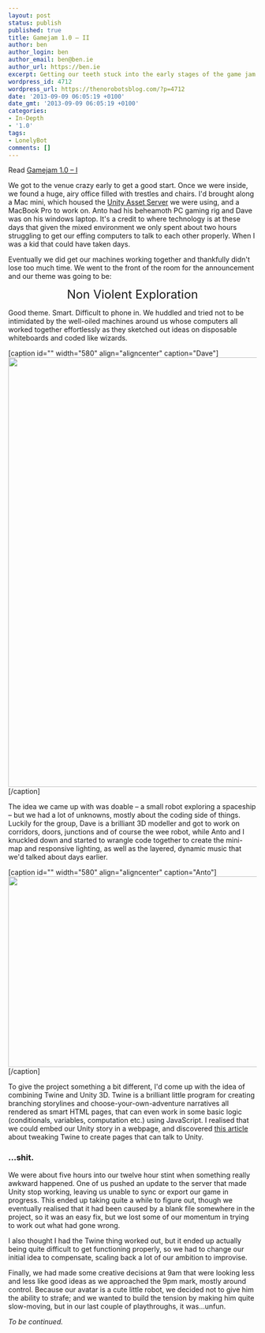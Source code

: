 ```yaml
---
layout: post
status: publish
published: true
title: Gamejam 1.0 – II
author: ben
author_login: ben
author_email: ben@ben.ie
author_url: https://ben.ie
excerpt: Getting our teeth stuck into the early stages of the game jam.
wordpress_id: 4712
wordpress_url: https://thenorobotsblog.com/?p=4712
date: '2013-09-09 06:05:19 +0100'
date_gmt: '2013-09-09 06:05:19 +0100'
categories:
- In-Depth
- '1.0'
tags:
- LonelyBot
comments: []
---
```

<p>Read <a href="https://thenorobotsblog.com/gamejam-1-0-i" target="_self" title="">Gamejam 1.0 – I</a></p>
<p>We got to the venue crazy early to get a good start. Once we were inside, we found a huge, airy office filled with trestles and chairs. I&#39;d brought along a Mac mini, which housed the <a href="https://unity3d.com/unity/collaboration/">Unity Asset Server</a> we were using, and a MacBook Pro to work on. Anto had his beheamoth PC gaming rig and Dave was on his windows laptop. It&#39;s a credit to where technology is at these days that given the mixed environment we only spent about two hours struggling to get our effing computers to talk to each other properly. When I was a kid that could have taken days.</p>
<p>Eventually we did get our machines working together and thankfully didn&#39;t lose too much time. We went to the front of the room for the announcement and our theme was going to be:</p>
<p style="text-align: center;"><font size="5">Non Violent Exploration</font></p>
<p>Good theme. Smart. Difficult to phone in. We huddled and tried not to be intimidated by the well-oiled machines around us whose computers all worked together effortlessly as they sketched out ideas on disposable whiteboards and coded like wizards.</p>
<p>[caption id="" width="580" align="aligncenter" caption="Dave"]<a href="assets/uploads/norobots/uploads/2013/09/wpid-Photo-18-May-2013-0826.jpg" target="_blank" style=" "><img src="assets/uploads/norobots/uploads/2013/09/wpid-Photo-18-May-2013-0826.jpg" id="blogsy-1378478453260.8804" class="aligncenter" width="580" height="870" alt=""></a>[/caption]</p>
<p>The idea we came up with was doable – a small robot exploring a spaceship – but we had a lot of unknowns, mostly about the coding side of things. Luckily for the group, Dave is a brilliant 3D modeller and got to work on corridors, doors, junctions and of course the wee robot, while Anto and I knuckled down and started to wrangle code together to create the mini-map and responsive lighting, as well as the layered, dynamic music that we&#39;d talked about days earlier.</p>
<p>[caption id="" width="580" align="aligncenter" caption="Anto"]<a href="assets/uploads/norobots/uploads/2013/09/wpid-Photo-18-May-2013-0825.jpg" target="_blank" style=" "><img src="assets/uploads/norobots/uploads/2013/09/wpid-Photo-18-May-2013-0825.jpg" id="blogsy-1378478453253.1694" class="aligncenter" width="580" height="386" alt=""></a>[/caption]</p>
<p>To give the project something a bit different, I&#39;d come up with the idea of combining Twine and Unity 3D. Twine is a brilliant little program for creating branching storylines and choose-your-own-adventure narratives all rendered as smart HTML pages, that can even work in some basic logic (conditionals, variables, computation etc.) using JavaScript. I realised that we could embed our Unity story in a webpage, and discovered <a href="https://www.blog.radiator.debacle.us/2012/07/how-to-integrate-unity-and-twine.html" target="_blank">this article</a> about tweaking Twine to create pages that can talk to Unity.</p>
<h3>...shit.</h3>
<p>We were about five hours into our twelve hour stint when something really awkward happened. One of us pushed an update to the server that made Unity stop working, leaving us unable to sync or export our game in progress. This ended up taking quite a while to figure out, though we eventually realised that it had been caused by a blank file somewhere in the project, so it was an easy fix, but we lost some of our momentum in trying to work out what had gone wrong.</p>
<p>I also thought I had the Twine thing worked out, but it ended up actually being quite difficult to get functioning properly, so we had to change our initial idea to compensate, scaling back a lot of our ambition to improvise. </p>
<p>Finally, we had made some creative decisions at 9am that were looking less and less like good ideas as we approached the 9pm mark, mostly around control. Because our avatar is a cute little robot, we decided not to give him the ability to strafe; and we wanted to build the tension by making him quite slow-moving, but in our last couple of playthroughs, it was...unfun.</p>
<p><em>To be continued.</em></p>
<p>&nbsp;</p>
